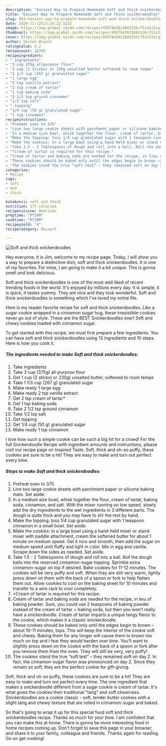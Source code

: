 ```yaml
---
description: "Easiest Way to Prepare Homemade Soft and thick snickerdoodles"
title: "Easiest Way to Prepare Homemade Soft and thick snickerdoodles"
slug: 854-easiest-way-to-prepare-homemade-soft-and-thick-snickerdoodles
date: 2020-11-12T23:34:22.523Z
image: https://img-global.cpcdn.com/recipes/4567843823681536/751x532cq70/soft-and-thick-snickerdoodles-recipe-main-photo.jpg
thumbnail: https://img-global.cpcdn.com/recipes/4567843823681536/751x532cq70/soft-and-thick-snickerdoodles-recipe-main-photo.jpg
cover: https://img-global.cpcdn.com/recipes/4567843823681536/751x532cq70/soft-and-thick-snickerdoodles-recipe-main-photo.jpg
author: Vernon Bryant
ratingvalue: 4.2
reviewcount: 10285
recipeingredient:
- " ingredients"
- "3 cup 375g allpurpose flour"
- "1 cup (2 sticks) or 230g unsalted butter softened to room tempe"
- "1 1/3 cup (267 g) granulated sugar"
- "1 large egg"
- "2 tsp vanilla extract"
- "2 tsp cream of tartar"
- "1 tsp baking soda"
- "2 1/2 tsp ground cinnamon"
- "1/2 tsp salt"
- " topping"
- "1/4 cup (50 g) granulated sugar"
- "1 tsp cinnamon"
recipeinstructions:
- "Preheat oven to 375"
- "Line two large cookie sheets with parchment paper or silicone baking mats. Set aside."
- "In a medium size bowl, whisk together the flour, cream of tartar, baking soda, cinnamon, and salt. With the mixer running on low speed, slowly add the dry ingredients to the wet ingredients in 3 different parts. The dough is quite thick and you may have to stir the rest by hand."
- "Make the topping: toss 1/4 cup granulated sugar with 1 teaspoon cinnamon in a small bowl. Set aside."
- "Make the cookies: In a large bowl using a hand-held mixer or stand mixer with paddle attachment, cream the softened butter for about 1 minute on medium speed. Get it nice and smooth, then add the sugar on medium speed until fluffy and light in color. Mix in egg and vanilla. Scrape down the sides as needed. Set aside."
- "Take 1.5 - 2 Tablespoons of dough and roll into a ball. Roll the dough balls into the reserved cinnamon-sugar topping. Sprinkle extra cinnamon-sugar on top if desired. Bake cookies for 11-12 minutes. The cookies will be very puffy and soft. When they are still very warm, lightly press down on them with the back of a spoon or fork to help flatten them out. Allow cookies to cool on the baking sheet for 10 minutes and transfer to a wire rack to cool completely."
- "*Cream of tartar is required for this recipe."
- "Cream of tartar and baking soda are needed for the recipe, in lieu of baking powder. Sure, you could use 2 teaspoons of baking powder instead of the cream of tartar + baking soda, but then you won’t really have a snickerdoodle. Cream of tartar imparts a unique tangy flavor to the cookie, which makes it a classic snickerdoodle."
- "These cookies should be baked only until the edges begin to brown –about 10-11 minutes, tops. This will keep the interior of the cookie soft and chewy. Baking them for any longer will cause them to brown too much on top and I fear they would harden over time. You’ll want to slightly press down on the cookie with the back of a spoon or fork after you remove them from the oven. They will still be very, very puffy!"
- "The cookies stand the true “soft test” – they remained soft on day 2. In fact, the cinnamon-sugar flavor was pronounced on day 2. Since they remain so soft, they are the perfect cookie for gift-giving."
categories:
- Recipe
tags:
- soft
- and
- thick

katakunci: soft and thick 
nutrition: 171 calories
recipecuisine: American
preptime: "PT14M"
cooktime: "PT38M"
recipeyield: "4"
recipecategory: Dessert

---
```



![Soft and thick snickerdoodles](https://img-global.cpcdn.com/recipes/4567843823681536/751x532cq70/soft-and-thick-snickerdoodles-recipe-main-photo.jpg)

Hey everyone, it is Jim, welcome to my recipe page. Today, I will show you a way to prepare a distinctive dish, soft and thick snickerdoodles. It is one of my favorites. For mine, I am going to make it a bit unique. This is gonna smell and look delicious.

Soft and thick snickerdoodles is one of the most well liked of recent trending foods in the world. It's enjoyed by millions every day. It is simple, it is quick, it tastes yummy. They are nice and they look wonderful. Soft and thick snickerdoodles is something which I've loved my entire life.

Here is my reader favorite recipe for soft and thick snickerdoodles. Like a sugar cookie wrapped in a cinnamon sugar hug, these irresistible cookies never go out of style. These are the BEST Snickerdoodles ever! Soft and chewy cookies loaded with cinnamon sugar.


To get started with this recipe, we must first prepare a few ingredients. You can have soft and thick snickerdoodles using 13 ingredients and 10 steps. Here is how you cook it.

<!--inarticleads1-->

##### The ingredients needed to make Soft and thick snickerdoodles:

1. Take  ingredients
1. Take 3 cup (375g) all-purpose flour
1. Get 1 cup (2 sticks) or 230g) unsalted butter, softened to room tempe
1. Take 1 1/3 cup (267 g) granulated sugar
1. Make ready 1 large egg
1. Make ready 2 tsp vanilla extract
1. Get 2 tsp cream of tartar*
1. Get 1 tsp baking soda
1. Take 2 1/2 tsp ground cinnamon
1. Take 1/2 tsp salt
1. Get  topping
1. Get 1/4 cup (50 g) granulated sugar
1. Make ready 1 tsp cinnamon


I love how such a simple cookie can be such a big hit for a crowd! For the full Snickerdoodle Recipe with ingredient amounts and instructions, please visit our recipe page on Inspired Taste. Soft, thick and oh-so puffy, these cookies are sure to be a hit! They are easy to make and turn out perfect every time. 

<!--inarticleads2-->

##### Steps to make Soft and thick snickerdoodles:

1. Preheat oven to 375
1. Line two large cookie sheets with parchment paper or silicone baking mats. Set aside.
1. In a medium size bowl, whisk together the flour, cream of tartar, baking soda, cinnamon, and salt. With the mixer running on low speed, slowly add the dry ingredients to the wet ingredients in 3 different parts. The dough is quite thick and you may have to stir the rest by hand.
1. Make the topping: toss 1/4 cup granulated sugar with 1 teaspoon cinnamon in a small bowl. Set aside.
1. Make the cookies: In a large bowl using a hand-held mixer or stand mixer with paddle attachment, cream the softened butter for about 1 minute on medium speed. Get it nice and smooth, then add the sugar on medium speed until fluffy and light in color. Mix in egg and vanilla. Scrape down the sides as needed. Set aside.
1. Take 1.5 - 2 Tablespoons of dough and roll into a ball. Roll the dough balls into the reserved cinnamon-sugar topping. Sprinkle extra cinnamon-sugar on top if desired. Bake cookies for 11-12 minutes. The cookies will be very puffy and soft. When they are still very warm, lightly press down on them with the back of a spoon or fork to help flatten them out. Allow cookies to cool on the baking sheet for 10 minutes and transfer to a wire rack to cool completely.
1. *Cream of tartar is required for this recipe.
1. Cream of tartar and baking soda are needed for the recipe, in lieu of baking powder. Sure, you could use 2 teaspoons of baking powder instead of the cream of tartar + baking soda, but then you won’t really have a snickerdoodle. Cream of tartar imparts a unique tangy flavor to the cookie, which makes it a classic snickerdoodle.
1. These cookies should be baked only until the edges begin to brown –about 10-11 minutes, tops. This will keep the interior of the cookie soft and chewy. Baking them for any longer will cause them to brown too much on top and I fear they would harden over time. You’ll want to slightly press down on the cookie with the back of a spoon or fork after you remove them from the oven. They will still be very, very puffy!
1. The cookies stand the true “soft test” – they remained soft on day 2. In fact, the cinnamon-sugar flavor was pronounced on day 2. Since they remain so soft, they are the perfect cookie for gift-giving.


Soft, thick and oh-so puffy, these cookies are sure to be a hit! They are easy to make and turn out perfect every time. The one ingredient that makes a snickerdoodle different from a sugar cookie is cream of tartar. It&#39;s what gives the cookies their traditional &#34;tang&#34; and soft chewiness. Snickerdoodles are a cookie classic - soft, tender butter cookies with a slight tang and chewy texture that are rolled in cinnamon-sugar and baked. 

So that's going to wrap it up for this special food soft and thick snickerdoodles recipe. Thanks so much for your time. I am confident that you can make this at home. There is gonna be more interesting food in home recipes coming up. Don't forget to save this page in your browser, and share it to your family, colleague and friends. Thanks again for reading. Go on get cooking!
